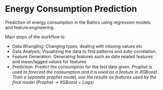 # Energy Consumption Prediction

Prediction of energy consumption in the Baltics using regression models and feature engineering.

Main steps of the workflow is:

- Data Wrangling: Changing types, dealing with missing values etc
- Data Analysis: Visualizing the data to find patterns and auto-correlation.
- Feature Generation: Generating features such as date related features and mean/lagged values for features
- Prediction: Predict the consumption for the test data given.
*Prophet is used to forecast the consumption and it is used as a feature in XGBoost. Train a separate prophet model, use the results as features used by the final model (Prophet -> XGBoost + Lags)*

